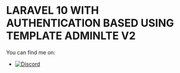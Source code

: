 # LARAVEL 10 WITH AUTHENTICATION BASED USING TEMPLATE ADMINLTE V2

You can find me on:
- <a href="https://discordapp.com/users/359328319759450113/">
        <img alt="Discord" src="https://img.shields.io/static/v1?style=flat&logo=discord&logoColor=white&color=%237289DA&label=&message=AESTIC%233324"/>
    </a>
</br>
